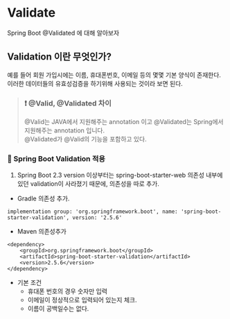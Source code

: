 # Validate
Spring Boot @Validated 에 대해 알아보자


## Validation 이란 무엇인가?
예를 들어 회원 가입시에는 
이름, 휴대폰번호, 이메일 등의 몇몇 기본 양식이 존재한다.
이러한 데이터들의 유효성검증을 하기위해 사용되는 것이라 보면 된다.

> ### :exclamation: <strong> @Valid, @Validated 차이</strong>  
> @Valid는 JAVA에서 지원해주는 annotation 이고 @Validated는 Spring에서 지원해주는 annotation 입니다.  
> @Validated가 @Valid의 기능을 포함하고 있다.

### :hammer: Spring Boot Validation 적용
1. Spring Boot 2.3 version 이상부터는 spring-boot-starter-web 의존성 내부에 있던 validation이 사라졌기 때문에, 의존성을 따로 추가.
- Gradle 의존성 추가.
```
implementation group: 'org.springframework.boot', name: 'spring-boot-starter-validation', version: '2.5.6'
```
- Maven 의존성추가
```
<dependency>
    <groupId>org.springframework.boot</groupId>
    <artifactId>spring-boot-starter-validation</artifactId>
    <version>2.5.6</version>
</dependency>
```
- 기본 조건
  - 휴대폰 번호의 경우 숫자만 입력
  - 이메일이 정상적으로 입력되어 있는지 체크.
  - 이름이 공백일수는 없다.

